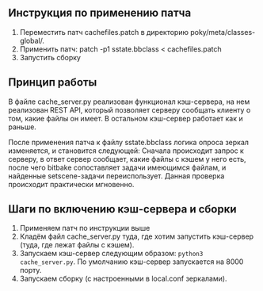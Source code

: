 ## Инструкция по применению патча

1. Переместить патч cachefiles.patch в директорию poky/meta/classes-global/.
2. Применить патч: patch -p1 sstate.bbclass < cachefiles.patch
3. Запустить сборку


## Принцип работы
В файле cache_server.py реализован функционал кэш-сервера, на нем реализован REST API, который позволяет серверу сообщать клиенту о том, какие файлы он имеет. В остальном кэш-сервер работает как и раньше. 

После применения патча к файлу sstate.bbclass логика опроса зеркал изменяется, и становится следующей:
Сначала происходит запрос к серверу, в ответ сервер сообщает, какие файлы с кэшем у него есть, после чего bitbake сопоставляет задачи имеющимся файлам, и найденные setscene-задачи переиспользует. Данная проверка происходит практически мгновенно.

## Шаги по включению кэш-сервера и сборки
1. Применяем патч по инструкции выше
2. Кладём файл cache_server.py туда, где хотим запустить кэш-сервер (туда, где лежат файлы с кэшем). 
3. Запускаем кэш-сервер следующим образом: `python3 cache_server.py`. По умолчанию кэш-сервер запускается на 8000 порту.
4. Запускаем сборку (с настроенными в local.conf зеркалами).



